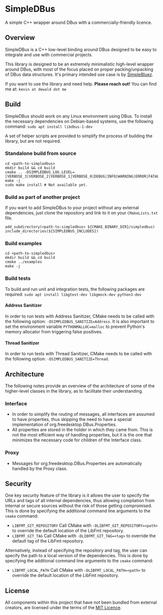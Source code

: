 # SimpleDBus
A simple C++ wrapper around DBus with a commercially-friendly licence.

## Overview
SimpleDBus is a C++ low-level binding around DBus designed to be easy to integrate and use with commercial projects. 

This library is designed to be an extremely minimalistic high-level wrapper around DBus,
with most of the focus placed on proper packing/unpacking of DBus data structures. It's
primary intended use case is by [SimpleBluez](https://github.com/OpenBluetoothToolbox/SimpleBluez).

If you want to use the library and need help. **Please reach out!**
You can find me at: `kevin at dewald dot me`

## Build
SimpleDBus should work on any Linux environment using DBus. To install the necessary dependencies on Debian-based systems, use the following command: `sudo apt install libdbus-1-dev`

A set of helper scripts are provided to simplify the process of building the
library, but are not required.

### Standalone build from source

```
cd <path-to-simpledbus>
mkdir build && cd build
cmake .. -DSIMPLEDBUS_LOG_LEVEL=[VERBOSE_3|VERBOSE_2|VERBOSE_1|VERBOSE_0|DEBUG|INFO|WARNING|ERROR|FATAL]
make -j
sudo make install # Not available yet.
```

### Build as part of another project
If you want to add SimpleDBus to your project without any external dependencies, just clone the repository and link to it on your `CMakeLists.txt` file.

```
add_subdirectory(<path-to-simpledbus> ${CMAKE_BINARY_DIR}/simpledbus)
include_directories(${SIMPLEDBUS_INCLUDES})
```

### Build examples
```
cd <path-to-simpledbus>
mkdir build && cd build
cmake ../examples
make -j
```

### Build tests
To build and run unit and integration tests, the following packages are required:
`sudo apt install libgtest-dev libgmock-dev python3-dev`

#### Address Sanitizer
In order to run tests with Address Sanitizer, CMake needs to be called with
the following option: `-DSIMPLEDBUS_SANITIZE=Address`. It is also important to
set the environment variable `PYTHONMALLOC=malloc` to prevent Python's memory
allocator from triggering false positives.

#### Thread Sanitizer
In order to run tests with Thread Sanitizer, CMake needs to be called with
the following option: `-DSIMPLEDBUS_SANITIZE=Thread`.

## Architecture
The following notes provide an overview of the architecture of some of the higher-level
classes in the library, as to facilitate their understanding.

### Interface
- In order to simplify the routing of messages, all interfaces are assumed to have
  properties, thus skipping the need to have a special implementation of 
  org.freedesktop.DBus.Properties.
- All properties are stored in the holder in which they came from. This is not the
  most efficient way of handling properties, but it is the one that minimizes the
  necessary code for children of the Interface class.

### Proxy
- Messages for org.freedesktop.DBus.Properties are automatically handled by the
  Proxy class.

## Security

One key security feature of the library is it allows the user to specify
the URLs and tags of all internal dependencies, thus allowing compilation
from internal or secure sources without the risk of those getting compromised.
This is done by specifying the additional command line arguments to
the `cmake` command:

- `LIBFMT_GIT_REPOSITORY`
  Call CMake with `-DLIBFMT_GIT_REPOSITORY=<path>` to override the
  default location of the LibFmt repository.
- `LIBFMT_GIT_TAG`
  Call CMake with `-DLIBFMT_GIT_TAG=<tag>` to override the default
  tag of the LibFmt repository.

Alternatively, instead of specifying the repository and tag, the user can
specify the path to a local version of the dependencies. This is done by
specifying the additional command line arguments to the `cmake` command:

- `LIBFMT_LOCAL_PATH`
  Call CMake with `-DLIBFMT_LOCAL_PATH=<path>` to override the
  default location of the LibFmt repository.

## License
All components within this project that have not been bundled from external creators, are licensed under the terms of the [MIT Licence](LICENCE.md).
